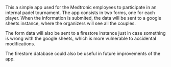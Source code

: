 This a simple app used for the Medtronic employees to participate in an internal padel tournament.
The app consists in two forms, one for each player.
When the information is submited, the data will be sent to a google sheets instance, where the organizers will see all the couples.

The form data will also be sent to a firestore instance just in case something is wrong with the google sheets, which is more vulnerable to accidental modifications.

The firestore database could also be useful in future improvements of the app.

